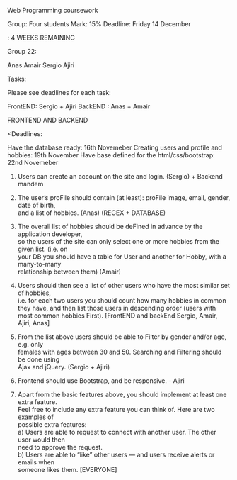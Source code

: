 Web Programming coursework 

Group: Four students
Mark: 15%
Deadline: Friday 14 December

: 4 WEEKS REMAINING 

Group 22:

Anas
Amair 
Sergio
Ajiri



Tasks: 

Please see deadlines for each task:


FrontEND: Sergio + Ajiri
BackEND : Anas + Amair


FRONTEND AND BACKEND

<Deadlines: 

Have the database ready: 16th Novemeber 
Creating users and profile and hobbies: 19th November
Have base defined for the html/css/bootstrap: 22nd Novemeber 

>

  
1. Users	can	create	an	account	on	the	site	and	login.  (Sergio) + Backend mandem 

2. The	user’s	proFile	should	contain	(at	least):	proFile	image,	email,	gender,	date	of	birth,	
and	a	list	of	hobbies.	(Anas) (REGEX + DATABASE)

3. The	overall	list	of	hobbies	should	be	deFined	in	advance	by	the	application	developer,	
so	the	users	of	the	site	can	only	select	one	or	more	hobbies	from	the	given	list.	(i.e.	on	
your	DB	you	should	have	a	table	for	User	and	another	for	Hobby,	with	a	many-to-many	
relationship	between	them)		(Amair)

4. Users	should	then	see	a	list	of	other	users	who	have	the	most	similar	set	of	hobbies,	
i.e.	for	each	two	users	you	should	count	how	many	hobbies	in	common	they	have,	and	
then	list	those	users	in	descending	order	(users	with	most	common	hobbies	First).	
[FrontEND and backEnd  Sergio, Amair, Ajiri, Anas]

5. From	the	list	above	users	should	be	able	to	Filter	by	gender	and/or	age,	e.g.	only	
females	with	ages	between	30	and	50.	Searching	and	Filtering	should	be	done	using	
Ajax	and	jQuery.	(Sergio + Ajiri)

6. Frontend	should	use	Bootstrap,	and	be	responsive.	- Ajiri

7. Apart	from	the	basic	features	above,	you	should	implement	at	least	one	extra	feature.	
Feel	free	to	include	any	extra	feature	you	can	think	of.	Here	are	two	examples	of	
possible	extra	features:	
a) Users	are	able	to	request	to	connect	with	another	user.	The	other	user	would	then	
need	to	approve	the	request.	
b) Users	are	able	to	“like”	other	users	—	and	users	receive	alerts	or	emails	when	
someone	likes	them.	 [EVERYONE]





